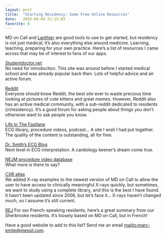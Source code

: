 ```yaml
---
layout: post
title:  "Starting Residency: Some Free Online Resources"
date:   2015-04-04 21:15:03
favorite: 0
---
```


MD on Call and [Lanthier](https://itunes.apple.com/ca/app/lanthier-practical-guide-to/id701664895?mt=8) are good tools to use to get started, but residency is not just medical; it’s also everything else around medicine. Learning, teaching, preparing for your own practice. Here’s a list of resources I came across that may be of interest to fans of our apps.<!--more-->

[Studentdoctor.net](http://www.studentdoctor.net/)  
No need for introduction. This site was around before I started medical school and was already popular back then. Lots of helpful advice and an active forum.

[Reddit](http://www.reddit.com/r/residency)  
Everyone should know Reddit, the best site ever to waste precious time looking at pictures of cute kittens and great memes. However, Reddit also has an active medical community, with a sub-reddit dedicated to residents (/r/residency). It’s a good forum for asking people about things you don’t otherwise want to ask people you know.

[Life In The Fastlane](http://lifeinthefastlane.com/)  
ECG library, procedure videos, podcast… A site I wish I had put together. The quality of the content is outstanding, all for free.

[Dr. Smith’s ECG Blog](http://hqmeded-ecg.blogspot.ca/)  
Next level in ECG interpretation. A cardiology keener’s dream come true.

[NEJM procedure video database](http://www.nejm.org/multimedia/medical-videos)  
What more is there to say?

[CXR atlas](http://www.meddean.luc.edu/lumen/meded/medicine/pulmonar/cxr/atlas/cxratlas_f.htm)  
We added X-ray examples to the newest version of MD on Call to allow the user to have access to clinically meaningful X-rays quickly, but sometimes, we want to study using a complete library, and this is the best I have found. It hasn’t been updated since 2006, but let’s face it… X-rays haven’t changed much, so I assume it’s still current.

[REJ](http://mdoncalltheapp.com/REJ_1.2.pdf)
For our French-speaking residents, here’s a great summary from our Sherbrooke residents. It’s loosely based on MD on Call, but in French!

Have a good website to add to this list? Send me an email <mailto:marc-emile@messil.com>.
